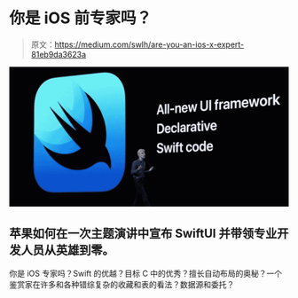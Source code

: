 # 你是 iOS 前专家吗？

> 原文：<https://medium.com/swlh/are-you-an-ios-x-expert-81eb9da3623a>

![](img/3629b37e3c01658a8be0d1fd2901d587.png)

## 苹果如何在一次主题演讲中宣布 SwiftUI 并带领专业开发人员从英雄到零。

你是 iOS 专家吗？Swift 的优越？目标 C 中的优秀？擅长自动布局的奥秘？一个鉴赏家在许多和各种错综复杂的收藏和表的看法？数据源和委托？